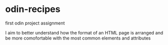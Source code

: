 # odin-recipes
first odin project assignment

I aim to better understand how the format of an HTML page is arranged and be more comofortable with the most common elements and attributes